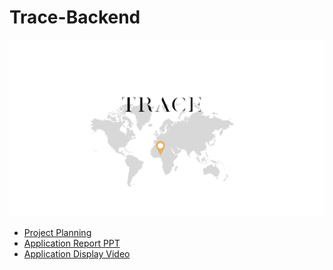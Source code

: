# Trace-Backend
![](https://github.com/yx10177/DocResource/blob/main/Trace/Trace.png)
* [Project Planning](https://drive.google.com/file/d/1Rk1Ato5V-A8-Rulof5UPpbVa_M7G87Ab/view?usp=sharing)
* [Application Report PPT](https://drive.google.com/file/d/1r1MOFMNHYoKQbSzMC6Sp8xGWm2c-iN8I/view?usp=sharing)
* [Application Display Video](https://drive.google.com/file/d/1nhB6wASqEuVfYCQuovkfy7FVRTt5TD7M/view?usp=sharing)
